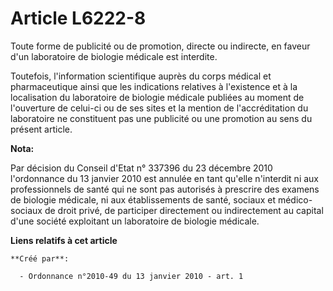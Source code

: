 # Article L6222-8

Toute forme de publicité ou de promotion, directe ou indirecte, en faveur d'un laboratoire de biologie médicale est
interdite. 

Toutefois, l'information scientifique auprès du corps médical et pharmaceutique ainsi que les indications relatives à
l'existence et à la localisation du laboratoire de biologie médicale publiées au moment de l'ouverture de celui-ci ou de ses
sites et la mention de l'accréditation du laboratoire ne constituent pas une publicité ou une promotion au sens du présent
article.

**Nota:**

Par décision du Conseil d'Etat n° 337396 du 23 décembre 2010 l'ordonnance du 13 janvier 2010 est annulée en tant qu'elle
n'interdit ni aux professionnels de santé qui ne sont pas autorisés à prescrire des examens de biologie médicale, ni aux
établissements de santé, sociaux et médico-sociaux de droit privé, de participer directement ou indirectement au capital
d'une société exploitant un laboratoire de biologie médicale.

**Liens relatifs à cet article**

	**Créé par**:

	  - Ordonnance n°2010-49 du 13 janvier 2010 - art. 1
